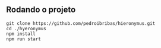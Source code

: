 ## Rodando o projeto
```shell
git clone https://github.com/pedroibribas/hieronymus.git
cd ./hyeronymus
npm install
npm run start
```